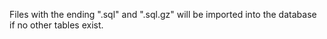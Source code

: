 Files with the ending ".sql" and ".sql.gz" will be imported into the database if
no other tables exist.
